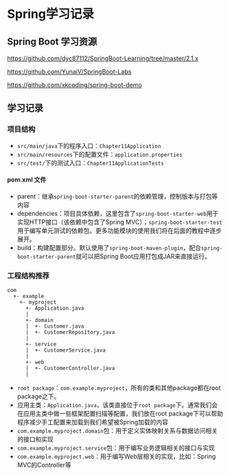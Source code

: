 

# Spring学习记录

## Spring Boot  学习资源



https://github.com/dyc87112/SpringBoot-Learning/tree/master/2.1.x

https://github.com/YunaiV/SpringBoot-Labs

https://github.com/xkcoding/spring-boot-demo



## 学习记录

### 项目结构

- `src/main/java`下的程序入口：`Chapter11Application`
- `src/main/resources`下的配置文件：`application.properties`
- `src/test/`下的测试入口：`Chapter11ApplicationTests`



#### pom.xml 文件

- parent：继承`spring-boot-starter-parent`的依赖管理，控制版本与打包等内容
- dependencies：项目具体依赖，这里包含了`spring-boot-starter-web`用于实现HTTP接口（该依赖中包含了Spring MVC）；`spring-boot-starter-test`用于编写单元测试的依赖包。更多功能模块的使用我们将在后面的教程中逐步展开。
- build：构建配置部分。默认使用了`spring-boot-maven-plugin`，配合`spring-boot-starter-parent`就可以把Spring Boot应用打包成JAR来直接运行。

### 工程结构推荐

```shell
com
  +- example
    +- myproject
      +- Application.java
      |
      +- domain
      |  +- Customer.java
      |  +- CustomerRepository.java
      |
      +- service
      |  +- CustomerService.java
      |
      +- web
      |  +- CustomerController.java
      |
```

- `root package`：`com.example.myproject`，所有的类和其他package都在root package之下。
- 应用主类：`Application.java`，该类直接位于`root package`下。通常我们会在应用主类中做一些框架配置扫描等配置，我们放在root package下可以帮助程序减少手工配置来加载到我们希望被Spring加载的内容
- `com.example.myproject.domain`包：用于定义实体映射关系与数据访问相关的接口和实现
- `com.example.myproject.service`包：用于编写业务逻辑相关的接口与实现
- `com.example.myproject.web`：用于编写Web层相关的实现，比如：Spring MVC的Controller等


